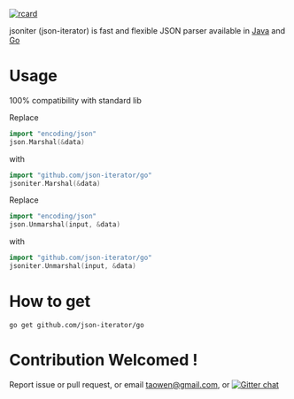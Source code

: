 [![rcard](https://goreportcard.com/badge/github.com/json-iterator/go)](https://goreportcard.com/report/github.com/json-iterator/go)

jsoniter (json-iterator) is fast and flexible JSON parser available in [Java](https://github.com/json-iterator/java) and [Go](https://github.com/json-iterator/go)

# Usage

100% compatibility with standard lib

Replace

```go
import "encoding/json"
json.Marshal(&data)
```

with 

```go
import "github.com/json-iterator/go"
jsoniter.Marshal(&data)
```

Replace

```go
import "encoding/json"
json.Unmarshal(input, &data)
```

with

```go
import "github.com/json-iterator/go"
jsoniter.Unmarshal(input, &data)
```

# How to get

```
go get github.com/json-iterator/go
```

# Contribution Welcomed !

Report issue or pull request, or email taowen@gmail.com, or [![Gitter chat](https://badges.gitter.im/gitterHQ/gitter.png)](https://gitter.im/json-iterator/Lobby)
